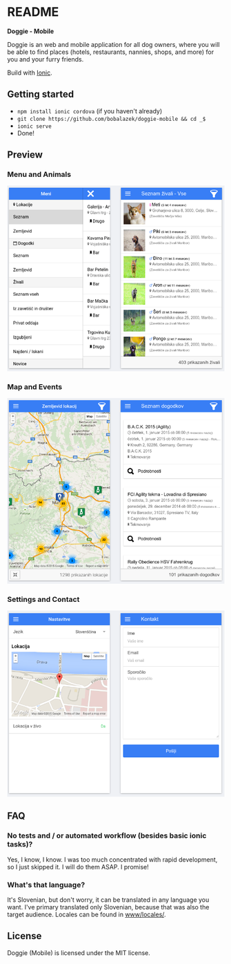 README
======
**Doggie - Mobile**

Doggie is an web and mobile application for all dog owners, where you will be able to find places (hotels, restaurants, nannies, shops, and more) for you and your furry friends.

Build with [Ionic](http://ionicframework.com/).

## Getting started
* `npm install ionic cordova` (if you haven't already)
* `git clone https://github.com/bobalazek/doggie-mobile && cd _$`
* `ionic serve`
* Done!

Preview
----------------

### Menu and Animals ###
![Menu and Animals preview](doc/assets/images/preview.png)

### Map and Events ###
![Map and Events preview](doc/assets/images/preview2.png)

### Settings and Contact ###
![Settings and Contact preview](doc/assets/images/preview3.png)

FAQ
----------------
### No tests and / or automated workflow (besides basic ionic tasks)? 
Yes, I know, I know. I was too much concentrated with rapid development, so I just skipped it. I will do them ASAP. I promise!

### What's that language?
It's Slovenian, but don't worry, it can be translated in any language you want. I've primary translated only Slovenian, because that was also the target audience. Locales can be found in [www/locales/](https://github.com/bobalazek/doggie-mobile/tree/master/www/locales).

## License ##
Doggie (Mobile) is licensed under the MIT license.
